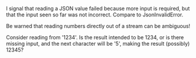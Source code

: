 I signal that reading a JSON value failed because more input is required, but that the input seen so far was not incorrect. Compare to JsonInvalidError.

Be warned that reading numbers directly out of a stream can be ambiguous!

Consider reading from '1234'. Is the result intended to be 1234, or is there missing input, and the next character will be '5', making the result (possibly) 12345?